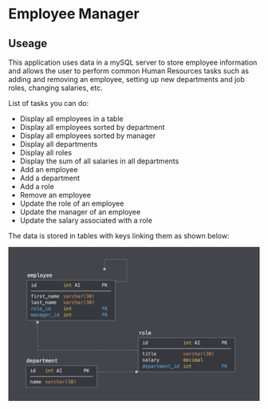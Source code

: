 # Employee Manager

## Useage 

This application uses data in a mySQL server to store employee information and allows
the user to perform common Human Resources tasks such as adding and removing an employee, setting up new departments and job roles, changing salaries, etc.  

List of tasks you can do: 
* Display all employees in a table 
* Display all employees sorted by department
* Display all employees sorted by manager 
* Display all departments
* Display all roles 
* Display the sum of all salaries in all departments 
* Add an employee
* Add a department
* Add a role 
* Remove an employee
* Update the role of an employee
* Update the manager of an employee
* Update the salary associated with a role 

The data is stored in tables with keys linking them as shown below:  

![](/schema.png)



